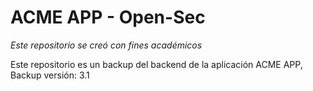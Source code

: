 # ACME APP - Open-Sec

*Este repositorio se creó con fines académicos*

Este repositorio es un backup del backend de la aplicación ACME APP,
Backup versión: 3.1

